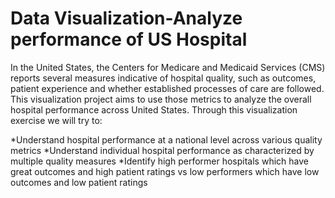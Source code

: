 # Data Visualization-Analyze performance of US Hospital
In the United States, the Centers for Medicare and Medicaid Services (CMS) reports several measures indicative of hospital quality, such as outcomes, patient experience and whether established processes of care are followed. This visualization project aims to use those metrics to analyze the overall hospital performance across United States. Through this visualization exercise we will try to:

  *Understand hospital performance at a national level across various quality metrics
  *Understand individual hospital performance as characterized by multiple quality measures
  *Identify high performer hospitals which have great outcomes and high patient ratings vs low performers which have low outcomes and low patient ratings 
